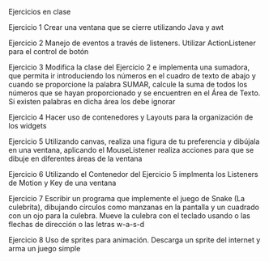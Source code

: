 Ejercicios en clase

Ejercicio 1
Crear una ventana que se cierre utilizando Java y awt

Ejercicio 2
Manejo de eventos a través de listeners. Utilizar ActionListener para el control de botón

Ejercicio 3
Modifica la clase del Ejercicio 2 e implementa una sumadora, que permita ir introduciendo los números en el cuadro de texto de abajo y cuando se proporcione la palabra SUMAR, calcule la suma de todos los números que se hayan proporcionado y se encuentren en el Área de Texto. Si existen palabras en dicha área los debe ignorar

Ejercicio 4
Hacer uso de contenedores y Layouts para la organización de los widgets

Ejercicio 5
Utilizando canvas, realiza una figura de tu preferencia y dibújala en una ventana, aplicando el MouseListener realiza acciones para que se dibuje en diferentes áreas de la ventana

Ejercicio 6
Utilizando el Contenedor del Ejercicio 5 implmenta los Listeners de Motion y Key de una ventana

Ejercicio 7
Escribir un programa que implemente el juego de Snake (La culebrita), dibujando círculos como manzanas en la pantalla y un cuadrado con un ojo para la culebra. Mueve la culebra con el teclado usando o las flechas de dirección o las letras w-a-s-d

Ejercicio 8
Uso de sprites para animación. Descarga un sprite del internet y arma un juego simple